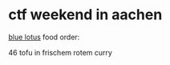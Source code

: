 # ctf weekend in aachen

[blue lotus](http://www.bluelotus-aachen.de/Blue_Lotus_Aachen/Speisekarte.html) food order:

46 tofu in frischem rotem curry

